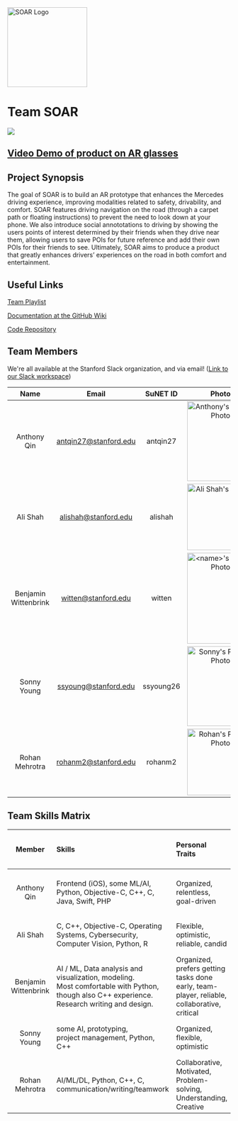 <img src="https://user-images.githubusercontent.com/91863950/213942554-d8833e16-9ec0-4b2a-9d6d-8d254900337a.png" alt="SOAR Logo" width="180" height="180" />

# Team SOAR

<img src="https://img.shields.io/badge/%F0%9F%8E%89%20CS%20210%20Best%20Of-Category%3A%20Clear%20Value%20Proposition-brightgreen"/>

## [Video Demo of product on AR glasses](https://youtu.be/9_zI74bV5Hs)

## Project Synopsis

The goal of SOAR is to build an AR prototype that enhances the Mercedes driving experience, improving modalities related to safety, drivability, and comfort. SOAR features driving navigation on the road (through a carpet path or floating instructions) to prevent the need to look down at your phone. We also introduce social annototations to driving by showing the users points of interest determined by their friends when they drive near them, allowing users to save POIs for future reference and add their own POIs for their friends to see. Ultimately, SOAR aims to produce a product that greatly enhances drivers’ experiences on the road in both comfort and entertainment.

##  Useful Links

[Team Playlist](https://www.youtube.com/watch?v=8AYy-BcjRXg)

[Documentation at the GitHub Wiki](https://github.com/antqin/SOAR/wiki)

[Code Repository](https://github.com/antqin/SOAR)

## Team Members

We're all available at the Stanford Slack organization, and via email! ([Link to our Slack workspace](https://app.slack.com/client/T04L40QEAJ1/C04L6R0M4RH)) 

|   **Name**    |       **Email**       | **SuNET ID** |                                            **Photo**                                            |
| :-----------: | :-------------------: | :----------: | :---------------------------------------------------------------------------------------------: | 
|  Anthony Qin  | antqin27@stanford.edu  | antqin27  | <img src="https://user-images.githubusercontent.com/91863950/213940867-bb9f3a39-1289-4620-b4ec-fc37aaaf6ff9.jpg" alt="Anthony's Profile Photo" width="150" height="180" /> |
| Ali Shah |  alishah@stanford.edu  |   alishah   |  <img src="https://user-images.githubusercontent.com/81673897/213941458-6dbafb83-9b31-46e1-aebe-ab7558b2cd77.png" width="150" alt="Ali Shah's Profile"> |
|   Benjamin Wittenbrink   | witten@stanford.edu |  witten    |   <img src="https://user-images.githubusercontent.com/42679093/214205028-67eadd01-43f6-425a-9632-d4bd7dd31dcf.jpg" alt="<name>'s Profile Photo" width="150" height="205" />   |
|  Sonny Young   | ssyoung@stanford.edu  |   ssyoung26   |   <img src="https://user-images.githubusercontent.com/106522795/213941437-900b15a8-2588-45ac-bfa4-c22d2dcd019a.JPG" alt="Sonny's Profile Photo" width="150" height="180" />   |
|   Rohan Mehrotra   | rohanm2@stanford.edu |  rohanm2    |   <img src="https://user-images.githubusercontent.com/47291165/214898601-b20a9697-b65b-4ff2-a45b-567f0768f43f.jpg" alt="Rohan's Profile Photo" width="150" height="150" />   | 


## Team Skills Matrix

| **Member** | **Skills**                                                                                                                                                   | **Personal Traits**                                                                                                                                       | **Desired Growth**                                                              | **Weaknesses**                                                                             | **Personality Tests & Hats (for fun!)**         |
| :--------: | :----------------------------------------------------------------------------------------------------------------------------------------------------------- | :-------------------------------------------------------------------------------------------------------------------------------------------------------- | :------------------------------------------------------------------------------ | :----------------------------------------------------------------------------------------- | :---------------------------------------------- |
|   Anthony Qin   | Frontend (iOS), some ML/AI, Python, Objective-C, C++, C, Java, Swift, PHP                                                                                                          | Organized, relentless, goal-driven                                                                                                                 | Unity, AR/VR, Github, building a codebase from scratch                                                       | Not too much project experience, only industry experience                                           | ESTJ-A, Blue Hat                                            |
|  Ali Shah  | C, C++, Objective-C, Operating Systems, Cybersecurity, Computer Vision, Python, R| Flexible, optimistic, reliable, candid | AR, VR, project management   | AI, UI/UX Design, can be very direct | White Hat, INTP          |
|  Benjamin Wittenbrink   | AI / ML, Data analysis and visualization, modeling. <br> Most comfortable with Python, though also C++ experience. <br> Research writing and design.  | Organized, prefers getting tasks done early, team-player, reliable, collaborative, critical | Project management, software engineering, Unity | Not much UI/UX design or backend experience,  | White/Blue Hat, ENTJ-A  |
|  Sonny Young   | some AI, prototyping, <br> project management, Python, C++  | Organized, flexible, optimistic     | Unity, AR/VR, creative problem solving | "Writing quick and dirty code"        | INFJ, Yellow hat |
|  Rohan Mehrotra  |  AI/ML/DL, Python, C++, C, communication/writing/teamwork  |  Collaborative, Motivated, Problem-solving, Understanding, Creative  |  Software engineering  |  Not as much previous experience with UI/UX and project software dev |  Green/Blue hat  | 

